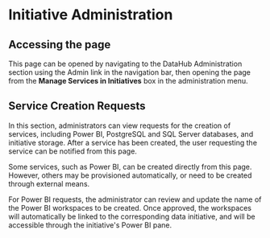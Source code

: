 # Initiative Administration

## Accessing the page

This page can be opened by navigating to the DataHub Administration section using the Admin link in the navigation bar, then opening the page from the **Manage Services in Initiatives** box in the administration menu.

## Service Creation Requests

In this section, administrators can view requests for the creation of services, including Power BI, PostgreSQL and SQL Server databases, and initiative storage. After a service has been created, the user requesting the service can be notified from this page.

Some services, such as Power BI, can be created directly from this page. However, others may be provisioned automatically, or need to be created through external means.

For Power BI requests, the administrator can review and update the name of the Power BI workspaces to be created. Once approved, the workspaces will automatically be linked to the corresponding data initiative, and will be accessible through the initiative's Power BI pane.